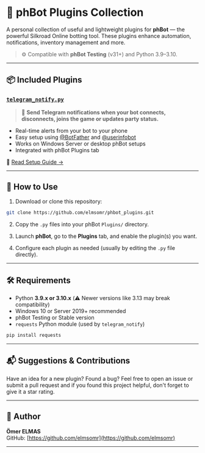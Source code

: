 # 🧠 phBot Plugins Collection

A personal collection of useful and lightweight plugins for **phBot** — the powerful Silkroad Online botting tool. These plugins enhance automation, notifications, inventory management and more.

> ⚙️ Compatible with **phBot Testing** (v31+) and Python 3.9–3.10.

---

## 📦 Included Plugins

### [`telegram_notify.py`](./telegram_notify.py)
> 📲 **Send Telegram notifications when your bot connects, disconnects, joins the game or updates party status.**

- Real-time alerts from your bot to your phone
- Easy setup using [@BotFather](https://t.me/BotFather) and [@userinfobot](https://t.me/userinfobot)
- Works on Windows Server or desktop phBot setups
- Integrated with phBot Plugins tab

📄 [Read Setup Guide →](./telegram_notify.md)

---

## 🔧 How to Use

1. Download or clone this repository:
```bash
git clone https://github.com/elmsomr/phbot_plugins.git
```

2. Copy the `.py` files into your phBot `Plugins/` directory.

3. Launch **phBot**, go to the **Plugins** tab, and enable the plugin(s) you want.

4. Configure each plugin as needed (usually by editing the `.py` file directly).

---

## 🛠 Requirements

- Python **3.9.x or 3.10.x** (⚠️ Newer versions like 3.13 may break compatibility)
- Windows 10 or Server 2019+ recommended
- phBot Testing or Stable version
- `requests` Python module (used by `telegram_notify`)

```bash
pip install requests
```

---

## 📬 Suggestions & Contributions
Have an idea for a new plugin? Found a bug? Feel free to open an issue or submit a pull request and if you found this project helpful, don't forget to give it a star rating.

---

## 👤 Author
**Ömer ELMAS**  
GitHub: [https://github.com/elmsomr](https://github.com/elmsomr)

---

